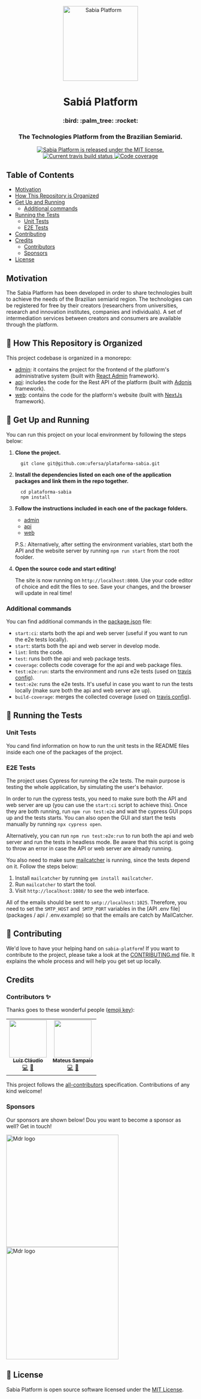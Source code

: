 <p align="center">
  <a href="https://sabia-testing.herokuapp.com">
    <img alt="Sabia Platform" src="https://user-images.githubusercontent.com/12154623/89719334-9f10e980-d99d-11ea-9f57-c80e8a422a0f.png" width="200" />
  </a>
</p>
<h1 align="center">
  Sabiá Platform
</h1>

<h3 align="center">
  :bird: :palm_tree: :rocket:
</h3>
<h3 align="center">
  The Technologies Platform from the Brazilian Semiarid.
</h3>
<p align="center">
  <a href="https://github.com/ufersa/plataforma-sabia/blob/master/LICENSE">
    <img src="https://img.shields.io/badge/license-MIT-green.svg" alt="Sabia Platform is released under the MIT license." />
  </a>
  <a href="https://travis-ci.com/ufersa/plataforma-sabia">
    <img src="https://travis-ci.com/ufersa/plataforma-sabia.svg?branch=master" alt="Current travis build status" />
  </a>
  <a href="https://coveralls.io/github/ufersa/plataforma-sabia?branch=master">
    <img src="https://coveralls.io/repos/github/ufersa/plataforma-sabia/badge.svg?branch=master" alt="Code coverage" />
  </a>
</p>

## Table of Contents

- [Motivation](#motivation)
- [How This Repository is Organized](#file_folder-how-this-repository-is-organized)
- [Get Up and Running](#rocket-get-up-and-running)
  - [Additional commands](#additional-commands)
- [Running the Tests](#test_tube-running-the-tests)
  - [Unit Tests](#unit-tests)
  - [E2E Tests](#e2e-tests)
- [Contributing](#handshake-contributing)
- [Credits](#credits)
  - [Contributors](#contributors)
  - [Sponsors](#sponsors)
- [License](#memo-license)

## Motivation

The Sabia Platform has been developed in order to share technologies built to achieve the needs of the Brazilian semiarid region. The technologies can be registered for free by their creators (researchers from universities, research and innovation institutes, companies and individuals). A set of intermediation services between creators and consumers are available through the platform.

## :file_folder: How This Repository is Organized

This project codebase is organized in a monorepo:

- [admin](packages/admin): it contains the project for the frontend of the platform's administrative system (built with [React Admin](https://marmelab.com/react-admin/) framework).
- [api](packages/api): includes the code for the Rest API of the platform (built with [Adonis](https://adonisjs.com/) framework).
- [web](packages/web): contains the code for the platform's website (built with [NextJs](https://nextjs.org/) framework).

## :rocket: Get Up and Running
You can run this project on your local environment by following the steps below:

1. **Clone the project.**
    ```shell
      git clone git@github.com:ufersa/plataforma-sabia.git
    ```

2. **Install the dependencies listed on each one of the application packages and link them in the repo together.**
    ```shell
      cd plataforma-sabia
      npm install
    ```

3. **Follow the instructions included in each one of the package folders.**
    - [admin](packages/admin)
    - [api](packages/api)
    - [web](packages/web)

    P.S.: Alternatively, after setting the environment variables, start both the API and the website server by running `npm run start` from the root foolder.

4. **Open the source code and start editing!**

    The site is now running on `http://localhost:8000`. Use your code editor of choice and edit the files to see. Save your changes, and the browser will update in real time!

### Additional commands

You can find additional commands in the [package.json](package.json) file:
- `start:ci`: starts both the api and web server (useful if you want to run the e2e tests locally).
- `start`: starts both the api and web server in develop mode.
- `lint`: lints the code.
- `test`: runs both the api and web package tests.
- `coverage`: collects code coverage for the api and web package files.
- `test:e2e:run`: starts the environment and runs e2e tests (used on [travis config](.travis.yml)).
- `test:e2e`: runs the e2e tests. It's useful in case you want to run the tests locally (make sure both the api and web server are up).
- `build-coverage`: merges the collected coverage (used on [travis config](.travis.yml)).

## :test_tube: Running the Tests

### Unit Tests

You cand find information on how to run the unit tests in the README files inside each one of the packages of the project.

### E2E Tests

The project uses Cypress for running the e2e tests. The main purpose is testing the whole application, by simulating the user's behavior.

In order to run the cypress tests, you need to make sure both the API and web server are up (you can use the `start:ci` script to achieve this). Once they are both running, run `npm run test:e2e` and wait the cypress GUI pops up and the tests starts. You can also open the GUI and start the tests manually by running `npx cypress open`.

Alternatively, you can run `npm run test:e2e:run` to run both the api and web server and run the tests in headless mode. Be aware that this script is going to throw an error in case the API or web server are already running.

You also need to make sure [mailcatcher](https://mailcatcher.me/) is running, since the tests depend on it. Follow the steps below:

1. Install `mailcatcher` by running `gem install mailcatcher`.
2. Run `mailcatcher` to start the tool.
3. Visit `http://localhost:1080/` to see the web interface.

All of the emails should be sent to `smtp://localhost:1025`. Therefore, you need to set the `SMTP_HOST` and` SMTP_PORT` variables in the [API .env file] (packages / api / .env.example) so that the emails are catch by MailCatcher.

## :handshake: Contributing

We'd love to have your helping hand on `sabia-platform`! If you want to contribute to the project, please take a look at the [CONTRIBUTING.md](CONTRIBUTING.md) file. It explains the whole process and will help you get set up locally.

## Credits


### Contributors ✨

Thanks goes to these wonderful people ([emoji key](https://allcontributors.org/docs/en/emoji-key)):

<!-- ALL-CONTRIBUTORS-LIST:START - Do not remove or modify this section -->
<!-- prettier-ignore-start -->
<!-- markdownlint-disable -->
<table>
  <tr>
    <td align="center"><a href="https://lcnogueira.com"><img src="https://avatars0.githubusercontent.com/u/12154623?v=4" width="100px;" alt=""/><br /><sub><b>Luiz Cláudio</b></sub></a><br /><a href="https://github.com/ufersa/plataforma-sabia/commits?author=lcnogueira" title="Code">💻</a> <a href="https://github.com/ufersa/plataforma-sabia/commits?author=lcnogueira" title="Documentation">📖</a></td>
    <td align="center"><a href="http://mateus4k.github.io"><img src="https://avatars0.githubusercontent.com/u/30202634?v=4" width="100px;" alt=""/><br /><sub><b>Mateus Sampaio</b></sub></a><br /><a href="https://github.com/ufersa/plataforma-sabia/commits?author=mateus4k" title="Code">💻</a> <a href="https://github.com/ufersa/plataforma-sabia/commits?author=mateus4k" title="Documentation">📖</a></td>
  </tr>
</table>

<!-- markdownlint-enable -->
<!-- prettier-ignore-end -->
<!-- ALL-CONTRIBUTORS-LIST:END -->

This project follows the [all-contributors](https://github.com/all-contributors/all-contributors) specification. Contributions of any kind welcome!

### Sponsors

Our sponsors are shown below! Dou you want to become a sponsor as well? Get in touch!

<a href="https://www.mdr.gov.br" target="_blank">
  <img src="https://pbs.twimg.com/profile_banners/281544249/1546963897/1500x500" alt="Mdr logo" width="300"/>
</a>
<a href="https://ufersa.edu.br" target="_blank">
  <img src="https://assecom.ufersa.edu.br/wp-content/uploads/sites/24/2018/01/assinatura_completa_cor_RGB.png" alt="Mdr logo" width="300"/>
</a>

## :memo: License

Sabia Platform is open source software licensed under the [MIT License](LICENSE).